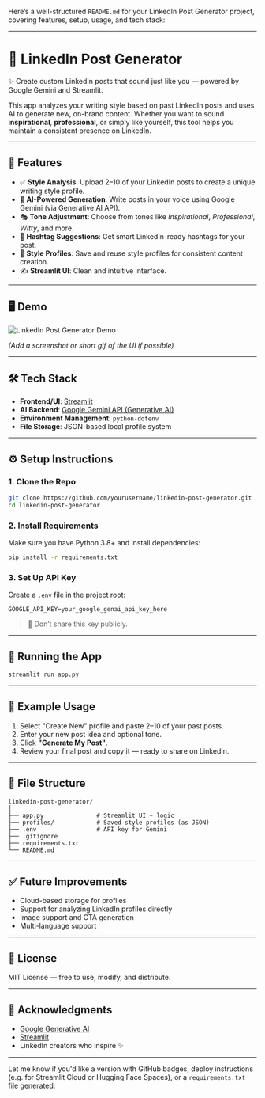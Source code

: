 Here’s a well-structured `README.md` for your LinkedIn Post Generator project, covering features, setup, usage, and tech stack:

---

# 💼 LinkedIn Post Generator

✨ Create custom LinkedIn posts that sound just like you — powered by Google Gemini and Streamlit.

This app analyzes your writing style based on past LinkedIn posts and uses AI to generate new, on-brand content. Whether you want to sound **inspirational**, **professional**, or simply like yourself, this tool helps you maintain a consistent presence on LinkedIn.

---

## 🚀 Features

* ✅ **Style Analysis**: Upload 2–10 of your LinkedIn posts to create a unique writing style profile.
* 🧠 **AI-Powered Generation**: Write posts in your voice using Google Gemini (via Generative AI API).
* 🎭 **Tone Adjustment**: Choose from tones like *Inspirational*, *Professional*, *Witty*, and more.
* 🔗 **Hashtag Suggestions**: Get smart LinkedIn-ready hashtags for your post.
* 📁 **Style Profiles**: Save and reuse style profiles for consistent content creation.
* ✍️ **Streamlit UI**: Clean and intuitive interface.

---

## 🖥️ Demo

![LinkedIn Post Generator Demo](https://your-demo-gif-or-screenshot-url.com)

*(Add a screenshot or short gif of the UI if possible)*

---

## 🛠️ Tech Stack

* **Frontend/UI**: [Streamlit](https://streamlit.io/)
* **AI Backend**: [Google Gemini API (Generative AI)](https://ai.google.dev/)
* **Environment Management**: `python-dotenv`
* **File Storage**: JSON-based local profile system

---

## ⚙️ Setup Instructions

### 1. Clone the Repo

```bash
git clone https://github.com/yourusername/linkedin-post-generator.git
cd linkedin-post-generator
```

### 2. Install Requirements

Make sure you have Python 3.8+ and install dependencies:

```bash
pip install -r requirements.txt
```

### 3. Set Up API Key

Create a `.env` file in the project root:

```env
GOOGLE_API_KEY=your_google_genai_api_key_here
```

> 🔐 Don’t share this key publicly.

---

## 🚦 Running the App

```bash
streamlit run app.py
```

---

## 🧪 Example Usage

1. Select "Create New" profile and paste 2–10 of your past posts.
2. Enter your new post idea and optional tone.
3. Click **"Generate My Post"**.
4. Review your final post and copy it — ready to share on LinkedIn.

---

## 📁 File Structure

```
linkedin-post-generator/
│
├── app.py               # Streamlit UI + logic
├── profiles/            # Saved style profiles (as JSON)
├── .env                 # API key for Gemini
├── .gitignore
├── requirements.txt
└── README.md
```

---

## ✅ Future Improvements

* Cloud-based storage for profiles
* Support for analyzing LinkedIn profiles directly
* Image support and CTA generation
* Multi-language support

---

## 📜 License

MIT License — free to use, modify, and distribute.

---

## 🙌 Acknowledgments

* [Google Generative AI](https://ai.google.dev/)
* [Streamlit](https://streamlit.io/)
* LinkedIn creators who inspire ✨

---

Let me know if you'd like a version with GitHub badges, deploy instructions (e.g. for Streamlit Cloud or Hugging Face Spaces), or a `requirements.txt` file generated.
